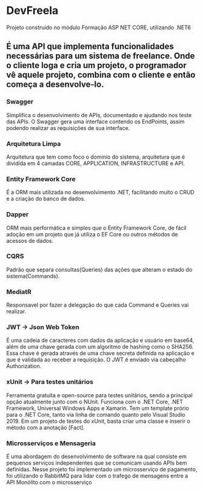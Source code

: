 # DevFreela
Projeto construído no módulo Formação ASP NET CORE, utilizando .NET6

## É uma API que implementa funcionalidades necessárias para um sistema de freelance. Onde o cliente loga e cria um projeto, o programador vê aquele projeto, combina com o cliente e então começa a desenvolve-lo.

### Swagger
  Simplifica o desenvolvimento de APIs, documentado e ajudando nos teste das APIs. O Swagger gera uma interface contendo os EndPoints, assim podendo realizar as requisições de sua interface.
  
### Arquitetura Limpa
  Arquitetura que tem como foco o dominio do sistema, arquitetura que é dividida em 4 camadas CORE, APPLICATION, INFRASTRUCTURE e API.
  
### Entity Framework Core
  É a ORM mais utilizada no desenvolvimento .NET, facilitando muito o CRUD e a criação do banco de dados.
  
### Dapper
  ORM mais performática e simples que o Entity Framework Core, de fácil adoção em um projeto que já utiliza o EF Core ou outros métodos de acessos de dados.
  
### CQRS
  Padrão que separa consultas(Queries) das ações que alteram o estado do sistema(Commands).
  
### MediatR
  Responsavel por fazer a delegação do que cada Command e Queries vai realizar.
  
### JWT -> Json Web Token
 É uma cadeia de caracteres com dados da aplicação e usuário em base64, além de uma chave gerada com um algoritmo de hashing como o SHA256. Essa chave é gerada através de uma chave secreta definida na aplicação e que é validada ao receber a requisição. O JWT é enviado via cabeçalho Authorization.
 
### xUnit -> Para testes unitários
  Ferramenta gratuita e open-source para testes unitários, sendo a principal opção atualmente junto com o NUnit. Funciona com o .NET Core, .NET Framework, Universal Windows Apps e Xamarin. Tem um template prório para o .NET Core, tanto via linha de comando quanto pelo Visual Studio 2019. Em um projeto de testes do xUnit, basta criar uma classe e inserir o método com a anotação [Fact].
  
### Microsserviços e Mensageria
  É uma abordagem do desenvolvimento de software na qual consiste em pequenos serviços independentes que se comunicam usando APIs bem definidas. Nesse projeto foi implementado um microsserviço de pagamento, foi utilizando o RabbitMQ para lidar com o trafego de mensagens entre a API Monólito com o microsserviço
